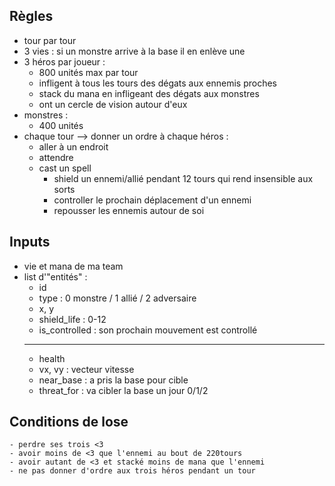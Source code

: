 ## Règles

- tour par tour
- 3 vies : si un monstre arrive à la base il en enlève une
- 3 héros par joueur :
    - 800 unités max par tour
    - infligent à tous les tours des dégats aux ennemis proches
    - stack du mana en infligeant des dégats aux monstres
    - ont un cercle de vision autour d'eux
- monstres :
    - 400 unités
- chaque tour --> donner un ordre à chaque héros :
    - aller à un endroit
    - attendre
    - cast un spell
        - shield un ennemi/allié pendant 12 tours qui rend insensible aux sorts
        - controller le prochain déplacement d'un ennemi
        - repousser les ennemis autour de soi

## Inputs
- vie et mana de ma team
- list d'"entités" : 
    - id
    - type : 0 monstre / 1 allié / 2 adversaire
    - x, y
    - shield_life : 0-12
    - is_controlled : son prochain mouvement est controllé
    ________
    - health
    - vx, vy : vecteur vitesse
    - near_base : a pris la base pour cible
    - threat_for : va cibler la base un jour 0/1/2

## Conditions de lose
    - perdre ses trois <3
    - avoir moins de <3 que l'ennemi au bout de 220tours
    - avoir autant de <3 et stacké moins de mana que l'ennemi
    - ne pas donner d'ordre aux trois héros pendant un tour